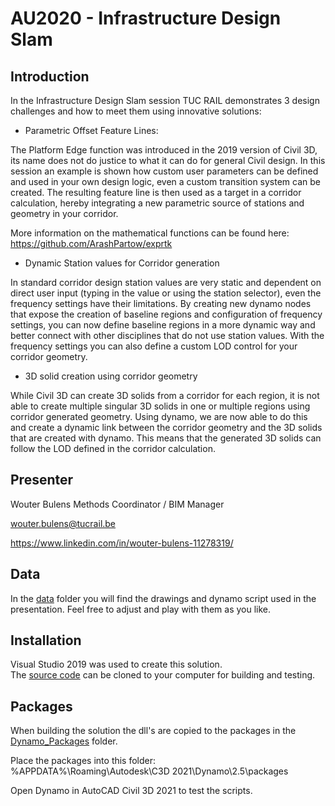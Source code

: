 # AU2020 - Infrastructure Design Slam

## Introduction

In the Infrastructure Design Slam session TUC RAIL demonstrates 3 design challenges and how to meet them using innovative solutions:

- Parametric Offset Feature Lines:

The Platform Edge function was introduced in the 2019 version of Civil 3D, its name does not do justice to what it can do for general Civil design. In this session an example is shown how custom user parameters can be defined and used in your own design logic, even a custom transition system can be created. The resulting feature line is then used as a target in a corridor calculation, hereby integrating a new parametric source of stations and geometry in your corridor.

More information on the mathematical functions can be found here: https://github.com/ArashPartow/exprtk

- Dynamic Station values for Corridor generation

In standard corridor design station values are very static and dependent on direct user input (typing in the value or using the station selector), even the frequency settings have their limitations. By creating new dynamo nodes that expose the creation of baseline regions and configuration of frequency settings, you can now define baseline regions in a more dynamic way and better connect with other disciplines that do not use station values. With the frequency settings you can also define a custom LOD control for your corridor geometry.

- 3D solid creation using corridor geometry

While Civil 3D can create 3D solids from a corridor for each region, it is not able to create multiple singular 3D solids in one or multiple regions using corridor generated geometry. Using dynamo, we are now able to do this and create a dynamic link between the corridor geometry and the 3D solids that are created with dynamo. This means that the generated 3D solids can follow the LOD defined in the corridor calculation.

## Presenter
Wouter Bulens
Methods Coordinator / BIM Manager

wouter.bulens@tucrail.be

https://www.linkedin.com/in/wouter-bulens-11278319/

## Data

In the [data](https://github.com/TUCRAIL/AU2020/tree/master/data) folder you will find the drawings and dynamo script used in the presentation. Feel free to adjust and play with them as you like.

## Installation

Visual Studio 2019 was used to create this solution.  
The [source code](https://github.com/TUCRAIL/AU2020/tree/master/src) can be cloned to your computer for building and testing.
  
## Packages
When building the solution the dll's are copied to the packages in the [Dynamo_Packages](https://github.com/TUCRAIL/AU2020/tree/master/src/Dynamo_Packages) folder.  

Place the packages into this folder:  
%APPDATA%\Roaming\Autodesk\C3D 2021\Dynamo\2.5\packages

Open Dynamo in AutoCAD Civil 3D 2021 to test the scripts.
